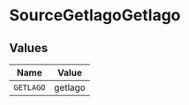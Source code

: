 # SourceGetlagoGetlago


## Values

| Name      | Value     |
| --------- | --------- |
| `GETLAGO` | getlago   |
